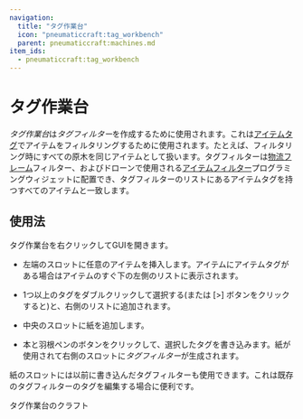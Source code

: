 ```yaml
---
navigation:
  title: "タグ作業台"
  icon: "pneumaticcraft:tag_workbench"
  parent: pneumaticcraft:machines.md
item_ids:
  - pneumaticcraft:tag_workbench
---
```


# タグ作業台

*タグ作業台*は*タグフィルター*を作成するために使用されます。これは[アイテムタグ](https://minecraft.fandom.com/ja/wiki/%E3%82%BF%E3%82%B0)でアイテムをフィルタリングするために使用されます。たとえば、フィルタリング時にすべての原木を同じアイテムとして扱います。タグフィルターは[物流フレーム](../frames.md)フィルター、およびドローンで使用される[アイテムフィルター](../item_filter.md)プログラミングウィジェットに配置でき、タグフィルターのリストにあるアイテムタグを持つすべてのアイテムと一致します。

## 使用法

タグ作業台を右クリックしてGUIを開きます。
- 左端のスロットに任意のアイテムを挿入します。アイテムにアイテムタグがある場合はアイテムのすぐ下の左側のリストに表示されます。
- 1つ以上のタグをダブルクリックして選択する(または [>] ボタンをクリックすると)と、右側のリストに追加されます。
- 中央のスロットに紙を追加します。


- 本と羽根ペンのボタンをクリックして、選択したタグを書き込みます。紙が使用されて右側のスロットに*タグフィルター*が生成されます。

紙のスロットには以前に書き込んだタグフィルターも使用できます。これは既存のタグフィルターのタグを編集する場合に便利です。

タグ作業台のクラフト

<Recipe id="pneumaticcraft:tag_workbench" />

